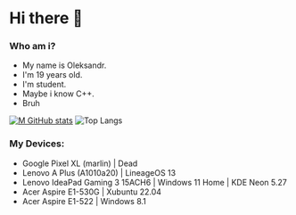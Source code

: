 # Hi there 👋
### Who am i?
- My name is Oleksandr.
- I'm 19 years old.
- I'm student.
- Maybe i know C++.
- Bruh

[![M GitHub stats](https://github-readme-stats.vercel.app/api?username=SN4S&custom_title=My+stats:&hide_border=true&show_icons=true&theme=midnight-purple&bg_color=0c1014)](https://github.com/anuraghazra/github-readme-stats) ![Top Langs](https://github-readme-stats.vercel.app/api/top-langs/?username=anuraghazra&layout=compact&theme=midnight-purple&bg_color=0c1014&hide_border=true)

### My Devices:
- Google Pixel XL (marlin) | Dead
- Lenovo A Plus (A1010a20) | LineageOS 13
- Lenovo IdeaPad Gaming 3 15ACH6 | Windows 11 Home | KDE Neon 5.27
- Acer Aspire E1-530G | Xubuntu 22.04
- Acer Aspire E1-522 | Windows 8.1

